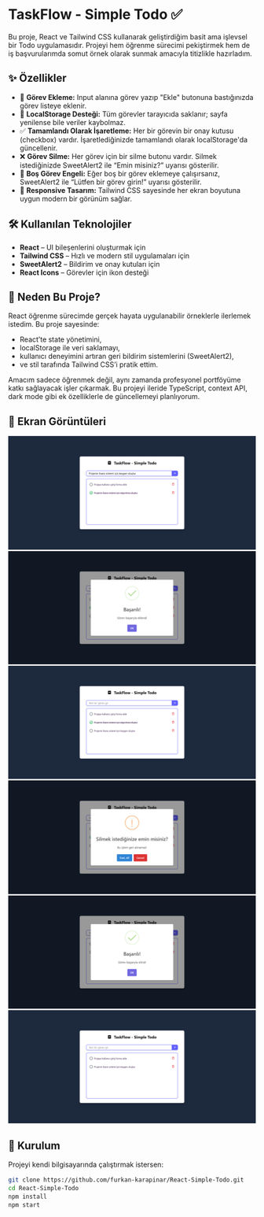 # TaskFlow - Simple Todo ✅

Bu proje, React ve Tailwind CSS kullanarak geliştirdiğim basit ama işlevsel bir Todo uygulamasıdır. Projeyi hem öğrenme sürecimi pekiştirmek hem de iş başvurularımda somut örnek olarak sunmak amacıyla titizlikle hazırladım.

## ✨ Özellikler

- 🎯 **Görev Ekleme:** Input alanına görev yazıp "Ekle" butonuna bastığınızda görev listeye eklenir.
- 💾 **LocalStorage Desteği:** Tüm görevler tarayıcıda saklanır; sayfa yenilense bile veriler kaybolmaz.
- ✅ **Tamamlandı Olarak İşaretleme:** Her bir görevin bir onay kutusu (checkbox) vardır. İşaretlediğinizde tamamlandı olarak localStorage'da güncellenir.
- ❌ **Görev Silme:** Her görev için bir silme butonu vardır. Silmek istediğinizde SweetAlert2 ile “Emin misiniz?” uyarısı gösterilir.
- 🚫 **Boş Görev Engeli:** Eğer boş bir görev eklemeye çalışırsanız, SweetAlert2 ile “Lütfen bir görev girin!” uyarısı gösterilir.
- 📱 **Responsive Tasarım:** Tailwind CSS sayesinde her ekran boyutuna uygun modern bir görünüm sağlar.

## 🛠️ Kullanılan Teknolojiler

- **React** – UI bileşenlerini oluşturmak için
- **Tailwind CSS** – Hızlı ve modern stil uygulamaları için
- **SweetAlert2** – Bildirim ve onay kutuları için
- **React Icons** – Görevler için ikon desteği

## 🎯 Neden Bu Proje?

React öğrenme sürecimde gerçek hayata uygulanabilir örneklerle ilerlemek istedim. Bu proje sayesinde:

- React’te state yönetimini,
- localStorage ile veri saklamayı,
- kullanıcı deneyimini artıran geri bildirim sistemlerini (SweetAlert2),
- ve stil tarafında Tailwind CSS’i pratik ettim.

Amacım sadece öğrenmek değil, aynı zamanda profesyonel portföyüme katkı sağlayacak işler çıkarmak. Bu projeyi ileride TypeScript, context API, dark mode gibi ek özelliklerle de güncellemeyi planlıyorum.

## 📸 Ekran Görüntüleri


![](./screenshots/1.png)
![](./screenshots/2.png)
![](./screenshots/3.png)
![](./screenshots/4.png)
![](./screenshots/5.png)
![](./screenshots/6.png)

## 📂 Kurulum

Projeyi kendi bilgisayarında çalıştırmak istersen:

```bash
git clone https://github.com/furkan-karapinar/React-Simple-Todo.git
cd React-Simple-Todo
npm install
npm start
